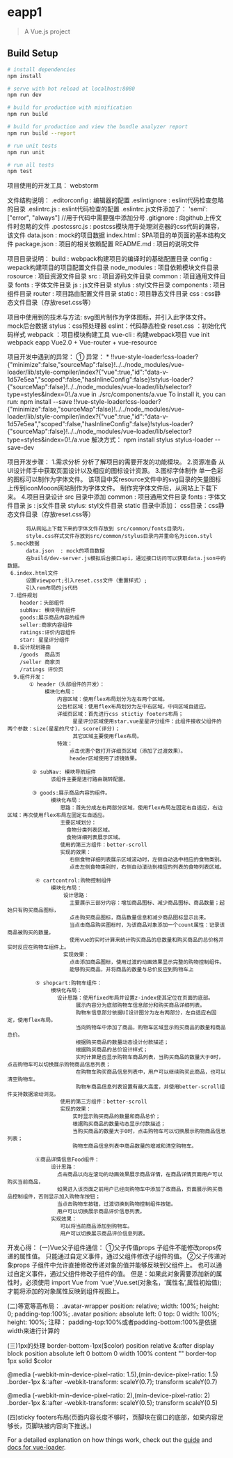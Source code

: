 # eapp1

> A Vue.js project

## Build Setup

``` bash
# install dependencies
npm install

# serve with hot reload at localhost:8080
npm run dev

# build for production with minification
npm run build

# build for production and view the bundle analyzer report
npm run build --report

# run unit tests
npm run unit

# run all tests
npm test
```
项目使用的开发工具：
  webstorm

文件结构说明：
  .editorconfig : 编辑器的配置
  .eslintignore : eslint代码检查忽略的目录
  .eslintrc.js  : eslint代码检查的配置
      .eslintrc.js文件添加了： 'semi': ["error", "always"]  //用于代码中需要强中添加分号
  .gitignore    : 向github上传文件时忽略的文件
  .postcssrc.js : postcss模块用于处理浏览器的css代码的兼容，该文件
  data.json     : mock的项目数据
  index.html    : SPA项目的单页面的基本结构文件
  package.json  : 项目的相关依赖配置
  README.md     : 项目的说明文件

项目目录说明：
    build        :  webpack构建项目的编译时的基础配置目录
    config       :  wepack构建项目的项目配置文件目录
    node_modules :  项目依赖模块文件目录
    rosource     :  项目资源文件目录
    src          :  项目源码文件目录
      common     :  项目通用文件目录
        fonts    :  字体文件目录
        js       :  js文件目录
        stylus   :  styl文件目录
      components :  项目组件目录
      router     :  项目路由配置文件目录
    static       :  项目静态文件目录
         css     :  css静态文件目录（存放reset.css等）


项目中使用到的技术与方法:
  svg图片制作为字体图标，并引入此字体文件。
  mock后台数据
  stylus：css预处理器
  eslint：代码静态检查
  reset.css ：初始化代码样式
  webpack ：项目模块构建工具
  vue-cli : 构建webpack项目 vue init webpack eapp
  Vue2.0 + Vue-router + vue-resource


项目开发中遇到的异常：
    ① 异常：
       * !!vue-style-loader!css-loader?{"minimize":false,"sourceMap":false}!../../node_modules/vue-loader/lib/style-compiler/index?{"vue":true,"id":"data-v-1d57e5ea","scoped":false,"hasInlineConfig":false}!stylus-loader?{"sourceMap":false}!../../node_modules/vue-loader/lib/selector?type=styles&index=0!./a.vue in ./src/components/a.vue
       To install it, you can run: npm install --save !!vue-style-loader!css-loader?{"minimize":false,"sourceMap":false}!../../node_modules/vue-loader/lib/style-compiler/index?{"vue":true,"id":"data-v-1d57e5ea","scoped":false,"hasInlineConfig":false}!stylus-loader?{"sourceMap":false}!../../node_modules/vue-loader/lib/selector?type=styles&index=0!./a.vue
       解决方式：
          npm install stylus stylus-loader --save-dev

项目开发步骤：
     1.需求分析
          分析了解项目的需要开发的功能模块。
     2.资源准备
          从UI设计师手中获取页面设计以及相应的图标设计资源。
     3.图标字体制作
          单一色彩的图标可以制作为字体文件。
          该项目中奖resource文件中的svg目录的矢量图标上传到iconMooon网站制作为字体文件。
          制作完字体文件后，从网站上下载下来。
     4.项目目录设计
          src 目录中添加
             common :  项目通用文件目录
                 fonts :  字体文件目录
                 js    :  js文件目录
                 stylus:  styl文件目录
          static 目录中添加：
              css目录：css静态文件目录（存放reset.css等）

          将从网站上下载下来的字体文件存放到 src/common/fonts目录内，
          style.css样式文件存放到src/common/stylus目录内并重命名为icon.styl
     5.mock数据
          data.json  : mock的项目数据
          在build/dev-server.js模拟后台接口api，通过接口访问可以获取data.json中的数据。
     6.index.html文件
          设置viewport;引入reset.css文件（重置样式）;
          引入rem布局的js代码
     7.组件规划
        header：头部组件
        subNav: 模块导航组件
        goods:展示商品内容的组件
        seller:商家内容组件
        ratings:评价内容组件
        star: 星星评分组件
      8.设计规划路由
        /goods  商品页
        /seller 商家页
        /ratings 评价页
      9.组件开发：
           ① header（头部组件的开发）：
                模块化布局：
                    内容区域：使用flex布局划分为左右两个区域。
                    公告栏区域：使用flex布局划分为左中右区域，中间区域自适应。
                    详细页区域：首先进行css stictiy footers布局；
                         星星评分区域使用star.vue星星评分组件：此组件接收父组件的两个参数：size(星星的尺寸)，score(评分)；
                         其它区域主要使用flex布局。
                    特效：
                        点击优惠个数打开详细页区域（添加了过渡效果）。
                        header区域使用了滤镜效果。

            ② subNav: 模块导航组件
                  该组件主要是进行路由跳转配置。

            ③ goods:展示商品内容的组件。
                  模块化布局：
                     思路：首先分成左右两部分区域，使用flex布局左固定右自适应，右边区域：再次使用flex布局左固定右自适应。
                     主要区域划分：
                       食物分类列表区域。
                       食物详细列表展示区域。
                     使用的第三方组件：better-scroll
                     实现的效果：
                        右侧食物详细列表展示区域滚动时，左侧自动选中相应的食物类别。
                        点击左侧食物类别时，右侧自动滚动到相应的列表的食物列表区域。

             ④ cartcontrol:购物控制组件
                  模块化布局：
                      设计思路：
                        主要展示三部分内容：增加商品图标、减少商品图标、商品数量；起始只有购买商品图标，
                        点击购买商品图标，商品数量信息和减少商品图标显示出来。
                        当点击商品购买图标时，为该商品对象添加一个count属性：记录该商品被购买的数量。
                        使用vue的实时计算来统计购买商品的总数量和购买商品的总价格并实时反应在购物车组件上。
                      实现效果：
                        点击添加商品图标，使用过渡的动画效果显示完整的购物控制组件。
                        能够购买商品，并将商品的数量与总价反应到购物车上

             ⑤ shopcart:购物车组件：
                  模块化布局：
                    设计思路：使用fixed布局并设置z-index使其定位在页面的底部。
                          展示内容分为底部购物车信息部分和购买商品详细列表。
                          购物车信息部分依据UI设计图分为左右两部分，左自适应右固定，使用flex布局。
                          当向购物车中添加了商品，购物车区域显示购买商品的数量和商品总价。
                          根据购买商品的数量动态设计付款描述；
                          根据购买商品的总价设计样式；
                          实时计算是否显示购物车商品列表，当购买商品的数量大于0时，点击购物车可以切换展示购物商品信息列表；
                          在购物车购买商品信息列表中，用户可以继续购买此商品，也可以清空购物车。
                          购物车商品信息列表设置有最大高度，并使用better-scroll组件支持数据滚动浏览。
                     使用的第三方组件：better-scroll
                     实现的效果：
                         实时显示购买商品的数量和商品总价；
                         根据购买商品的数量动态显示付款描述；
                         当购买商品的数量大于0时，点击购物车可以切换展示购物商品信息列表；
                         购物车商品信息列表中商品数量的增减和清空购物车。

             ⑥商品详情信息Food组件：
                  设计思路：
                    点击商品以向左滚动的动画效果展示商品详情，在商品详情页面用户可以购买当前商品，
                    如果进入该页面之前用户已经向购物车中添加了改商品，页面展示购买商品控制组件，否则显示加入购物车按钮；
                    当点击购物车按钮，过渡切换到购物控制组件按钮。
                    用户可以切换展示商品评价信息列表。
                  实现效果：
                     可以将当前商品添加到购物车。
                     用户可以切换展示商品评价信息列表。
开发心得：
(一)Vue父子组件通信：
    ①父子传值props
        子组件不能修改props传递的属性值。
        只能通过自定义事件，通过父组件修改子组件的值。
    ②父子传递对象props
        子组件中允许直接修改传递对象的值并能够反映到父组件上。
        也可以通过自定义事件，通过父组件修改子组件的值。
        但是：如果此对象需要添加新的属性时，必须使用
          import Vue from 'vue';Vue.set(对象名，'属性名’,属性初始值);才能将添加的对象属性反映到组件视图上。

(二)等宽等高布局：
     .avatar-wrapper
        position: relative;
        width: 100%;
        height: 0;
        padding-top:100%;
        .avatar
          position: absolute
          left: 0
          top: 0
          width: 100%;
          height: 100%;
    注释：
      padding-top:100%或者padding-bottom:100%是依据width来进行计算的

(三)1px的处理
  border-bottom-1px($color)
    position relative
    &:after
      display block
      position absolute
      left 0
      bottom 0
      width 100%
      content ""
      border-top 1px solid $color

  @media (-webkit-min-device-pixel-ratio: 1.5),(min-device-pixel-ratio: 1.5)
    .border-1px
      &::after
        -webkit-transform: scaleY(0.7);
        transform scaleY(0.7)

  @media (-webkit-min-device-pixel-ratio: 2),(min-device-pixel-ratio: 2)
    .border-1px
      &::after
        -webkit-transform: scaleY(0.5);
        transform scaleY(0.5)

(四)sticky footers布局(页面内容长度不够时，页脚块在窗口的底部，如果内容足够长，页脚块被内容向下推送。)
  <div>
    <div class='wrapper clearfix'>
        <!-- min-height:100% -->
        <div class='main'>
          <!-- 填充内容  padding-bottom一定的距离-->
        </div>
      </div>
      <div class='close'>
         <!-- 页脚块展示的内容 -->
      </div>
  </div>

  <style>
    .wrapper
      width 100%
      min-heigh 100%
      .main
        padding-bottom 120px
    .close
      margin-top -120px
  </style>

For a detailed explanation on how things work, check out the [guide](http://vuejs-templates.github.io/webpack/) and [docs for vue-loader](http://vuejs.github.io/vue-loader).
